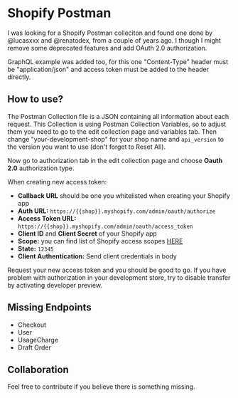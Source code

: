 # Shopify Postman

I was looking for a Shopify Postman colleciton and found one done by @lucasxxx and @renatodex, from a couple of years ago. I though I might remove some deprecated features and add OAuth 2.0 authorization.

GraphQL example was added too, for this one "Content-Type" header must be "application/json" and access token must be added to the header directly.

## How to use?

The Postman Collection file is a JSON containing all information about each request.
This Collection is using Postman Collection Variables, so to adjust them you need to go to the edit collection page and variables tab. Then change "your-development-shop" for your shop name and `api_version` to the version you want to use (don't forget to Reset All).

Now go to authorization tab in the edit collection page and choose **Oauth 2.0** authorization type.

When creating new access token:
- **Callback URL** should be one you whitelisted when creating your Shopify app
- **Auth URL:** `https://{{shop}}.myshopify.com/admin/oauth/authorize`
- **Access Token URL:** `https://{{shop}}.myshopify.com/admin/oauth/access_token`
- **Client ID** and **Client Secret** of your Shopify app
- **Scope:** you can find list of Shopify access scopes [HERE](https://shopify.dev/docs/admin-api/access-scopes)
- **State:** `12345`
- **Client Authentication:** Send client credentials in body

Request your new access token and you should be good to go.
If you have problem with authorization in your development store, try to disable transfer by activating developer preview.

## Missing Endpoints

- Checkout
- User
- UsageCharge
- Draft Order

## Collaboration

Feel free to contribute if you believe there is something missing.


